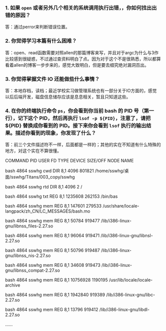 ### 1. 如果 `open` 或者另外几个相关的系统调用执行出错，，你如何找出出错的原因？
答：通过perror来判断错误位置。
### 2. 你觉得学习本篇有什么困难？
答：open、read函数需要对照allen的那篇博客来写，并且对于argc为什么与3作比较感到很疑惑，不过通过查资料明白了点。因为对于这个不是很熟悉，所以都算看着allen的博客一步步来的，感觉大致明白，但是要去细究绝对漏洞百出。
### 3. 你觉得掌握文件 IO 还能做些什么事情？
答：本地存档，读档；最近学校实习做管理系统也有一部分关于IO方面的，感觉以后后端开发，磁盘信息储存应该是息息相关，暂且只知道这些。
### 4. 在你的终端执行命令 `ps`，你会看到你当前 bash 的 PID 号（第一行），记下这个 PID，然后再执行 `lsof -p ${PID}`，注意了，请把 ${PID} 替换成你看到的 PID。接下来你会看到 `lsof` 执行的输出结果。描述你看到的现象，你发现了什么？
答：前三个文件描述符不一样，后面都是一样的；其他的实在不知道有什么特殊的地方，对这个实在不算很懂。

COMMAND  PID  USER   FD   TYPE DEVICE SIZE/OFF    NODE NAME

bash    4864 sswhg  cwd    DIR    8,1     4096  801821 /home/sswhg/桌面/sswhg/Titans/003_copy/sswhg

bash    4864 sswhg  rtd    DIR    8,1     4096       2 /

bash    4864 sswhg  txt    REG    8,1  1235608  262153 /bin/bas

bash    4864 sswhg  mem    REG    8,1   147601  279533 /usr/share/locale-langpack/zh_CN/LC_MESSAGES/bash.mo

bash    4864 sswhg  mem    REG    8,1    50784  919477 /lib/i386-linux-gnu/libnss_files-2.27.so

bash    4864 sswhg  mem    REG    8,1    96064  919471 /lib/i386-linux-gnu/libnsl-2.27.so

bash    4864 sswhg  mem    REG    8,1    50796  919487 /lib/i386-linux-gnu/libnss_nis-2.27.so

bash    4864 sswhg  mem    REG    8,1    34608  919473 /lib/i386-linux-gnu/libnss_compat-2.27.so

bash    4864 sswhg  mem    REG    8,1 10756928 1190195 /usr/lib/locale/locale-archive

bash    4864 sswhg  mem    REG    8,1  1942840  919389 /lib/i386-linux-gnu/libc-2.27.so

bash    4864 sswhg  mem    REG    8,1    13796  919412 /lib/i386-linux-gnu/libdl-2.27.so

......
